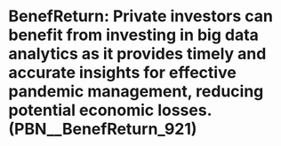 # BenefReturn: __Private investors can benefit from investing in big data analytics as it provides timely and accurate insights for effective pandemic management, reducing potential economic losses.__ (PBN__BenefReturn_921)

